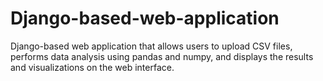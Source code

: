 # Django-based-web-application
Django-based web application that allows users to upload CSV files, performs data analysis using pandas and numpy, and displays the results and visualizations on the web interface.
